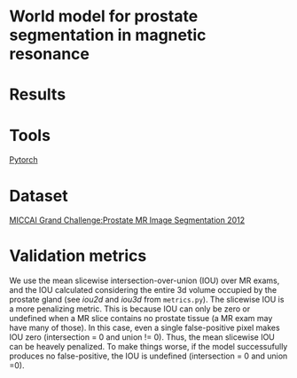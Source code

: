 # World model for prostate segmentation in magnetic resonance
 
# Results

# Tools
[Pytorch](https://pytorch.org)

# Dataset
[MICCAI Grand Challenge:Prostate MR Image Segmentation 2012](https://promise12.grand-challenge.org/home/)

# Validation metrics
We use the mean slicewise intersection-over-union (IOU) over MR exams, and the IOU calculated considering the entire 3d volume occupied by the prostate gland (see *iou2d* and *iou3d* from `metrics.py`). The slicewise IOU is a more penalizing metric. This is because IOU can only be zero or undefined when a MR slice contains no prostate tissue (a MR exam may have many of those). In this case, even a single false-positive pixel makes IOU zero (intersection = 0 and union != 0). Thus, the mean slicewise IOU can be heavely penalized. To make things worse, if the model successufully produces no false-positive, the IOU is undefined (intersection = 0 and union =0).     
